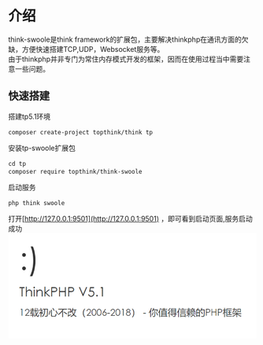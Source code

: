 # 介绍

think-swoole是think framework的扩展包，主要解决thinkphp在通讯方面的欠缺，方便快速搭建TCP,UDP，Websocket服务等。  
由于thinkphp并非专门为常住内存模式开发的框架，因而在使用过程当中需要注意一些问题。

## 快速搭建

搭建tp5.1环境
```
composer create-project topthink/think tp
```
安装tp-swoole扩展包
```
cd tp
composer require topthink/think-swoole
```

启动服务

```
php think swoole
```
打开[http://127.0.0.1:9501](http://127.0.0.1:9501) ，即可看到启动页面,服务启动成功
![](_v_images/20190312095512712_32489.png)
